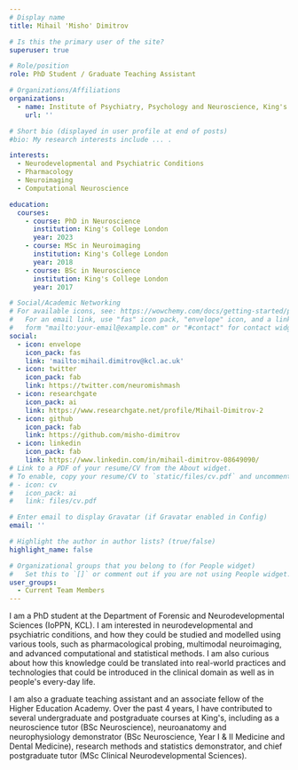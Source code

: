 ```yaml
---
# Display name
title: Mihail 'Misho' Dimitrov

# Is this the primary user of the site?
superuser: true

# Role/position
role: PhD Student / Graduate Teaching Assistant

# Organizations/Affiliations
organizations:
  - name: Institute of Psychiatry, Psychology and Neuroscience, King's College London
    url: ''

# Short bio (displayed in user profile at end of posts)
#bio: My research interests include ... .

interests:
  - Neurodevelopmental and Psychiatric Conditions
  - Pharmacology
  - Neuroimaging
  - Computational Neuroscience

education:
  courses:
    - course: PhD in Neuroscience
      institution: King's College London
      year: 2023
    - course: MSc in Neuroimaging
      institution: King's College London
      year: 2018
    - course: BSc in Neuroscience
      institution: King's College London
      year: 2017

# Social/Academic Networking
# For available icons, see: https://wowchemy.com/docs/getting-started/page-builder/#icons
#   For an email link, use "fas" icon pack, "envelope" icon, and a link in the
#   form "mailto:your-email@example.com" or "#contact" for contact widget.
social:
  - icon: envelope
    icon_pack: fas
    link: 'mailto:mihail.dimitrov@kcl.ac.uk'
  - icon: twitter
    icon_pack: fab
    link: https://twitter.com/neuromishmash
  - icon: researchgate
    icon_pack: ai
    link: https://www.researchgate.net/profile/Mihail-Dimitrov-2
  - icon: github
    icon_pack: fab
    link: https://github.com/misho-dimitrov
  - icon: linkedin
    icon_pack: fab
    link: https://www.linkedin.com/in/mihail-dimitrov-08649090/
# Link to a PDF of your resume/CV from the About widget.
# To enable, copy your resume/CV to `static/files/cv.pdf` and uncomment the lines below.
# - icon: cv
#   icon_pack: ai
#   link: files/cv.pdf

# Enter email to display Gravatar (if Gravatar enabled in Config)
email: ''

# Highlight the author in author lists? (true/false)
highlight_name: false

# Organizational groups that you belong to (for People widget)
#   Set this to `[]` or comment out if you are not using People widget.
user_groups:
  - Current Team Members
---
```


I am a PhD student at the Department of Forensic and Neurodevelopmental Sciences (IoPPN, KCL). I am interested in neurodevelopmental and psychiatric conditions, and how they could be studied and modelled using various tools, such as pharmacological probing, multimodal neuroimaging, and advanced computational and statistical methods. I am also curious about how this knowledge could be translated into real-world practices and technologies that could be introduced in the clinical domain as well as in people's every-day life. 

I am also a graduate teaching assistant and an associate fellow of the Higher Education Academy. Over the past 4 years, I have contributed to several undergraduate and postgraduate courses at King's, including as a neuroscience tutor (BSc Neuroscience), neuroanatomy and neurophysiology demonstrator (BSc Neuroscience, Year I \& II Medicine and Dental Medicine), research methods and statistics demonstrator, and chief postgraduate tutor (MSc Clinical Neurodevelopmental Sciences).


